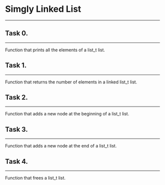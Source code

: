 # Simgly Linked List
***

## Task 0.
***
Function that prints all the elements of a list_t list.

## Task 1.
***
Function that returns the number of elements in a linked list_t list.

## Task 2.
***
Function that adds a new node at the beginning of a list_t list.

## Task 3.
***
Function that adds a new node at the end of a list_t list.

## Task 4.
***
Function that frees a list_t list.
